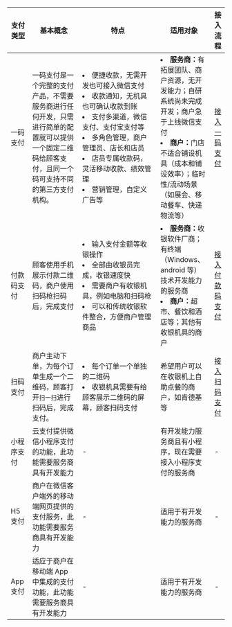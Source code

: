 <table>
<thead>
<tr>
<th width="10%">支付类型</th>
<th width="25%">基本概念</th>
<th width="40%">特点</th>
<th width="25%">适用对象</th>
<th width="10%">接入流程</th>
</tr>
</thead>
<tbody><tr>
<td>一码支付</td>
<td>一码支付是一个完整的支付产品，不需要服务商进行任何开发，只需进行简单的配置就可以提供一个固定二维码给顾客支付，且同一个码可支持不同的第三方支付机构。</td>
<td><li>便捷收款，无需开发也可接入微信支付</li><li>收款通知，无机具也可确认收款到账</li><li>支付多渠道，微信支付、支付宝支付等 </li><li>多角色管理，商户管理员、店长和店员</li><li>店员专属收款码，灵活移动收款、绩效管理</li><li>营销管理，自定义广告等</li></td>
<td><li><strong>服务商：</strong>有拓展团队、商户资源，无开发能力；自研系统尚未完成开发；商户急于上线微信支付<br></li><li><strong>商户：</strong>门店不适合铺设机具（成本和铺设效率）；临时性/流动场景（如展会、移动餐车、快递物流等）</li></td>
<td><a href="/document/product/569/9801" target="_blank">接入一码支付</a></td>
</tr>
<tr>
<td>付款码支付</td>
<td>顾客使用手机展示付款二维码，商户使用扫码枪扫码后，完成支付</td>
<td><li>输入支付金额等收银操作</li><li>全部由收银员完成，收银速度快</li><li>需要商户有收银机具，例如电脑和扫码枪</li><li>可以和传统收银软件整合，方便商户管理商品</li></td>
<td><li><strong>服务商：</strong>收银软件厂商；有终端（Windows、android 等）技术开发能力的服务商</li><li><strong>商户：</strong>超市、餐饮和酒店等；其他有收银机具的商户</li></td>
<td><a href="/document/product/569/9802" target="_blank">接入付款码支付</a></td>
</tr>
<tr>
<td>扫码支付</td>
<td>商户主动下单，为每个订单生成一个二维码，顾客打开<code>扫一扫</code>进行扫码后，完成支付。</td>
<td><li>每个订单一个单独的二维码</li><li>收银机具需要有给顾客展示二维码的屏幕，顾客扫码支付</li></td>
<td>希望用户可以在收银机上自助点餐的商户，如肯德基等</td>
<td><a href="/document/product/569/9803" target="_blank">接入扫码支付</a></td>
</tr>
<tr>
<td>小程序支付</td>
<td>云支付提供微信小程序支付的功能，此功能需要服务商具有开发能力</td>
<td>-</td>
<td>有开发能力服务商且有小程序，现在需要接入小程序支付的服务商</td>
<td>-</td>
</tr>
<tr>
<td>H5 支付</td>
<td>商户在微信客户端外的移动端网页提供的支付服务，此功能需要服务商具有开发能力</td>
<td>-</td>
<td>适用于有开发能力的服务商</td>
<td>-</td>
</tr>
<tr>
<td>App 支付</td>
<td>适应于商户在移动端 App 中集成的支付功能，此功能需要服务商具有开发能力</td>
<td>-</td>
<td>适用于有开发能力的服务商</td>
<td>-</td>
</tr>
</tbody></table>
